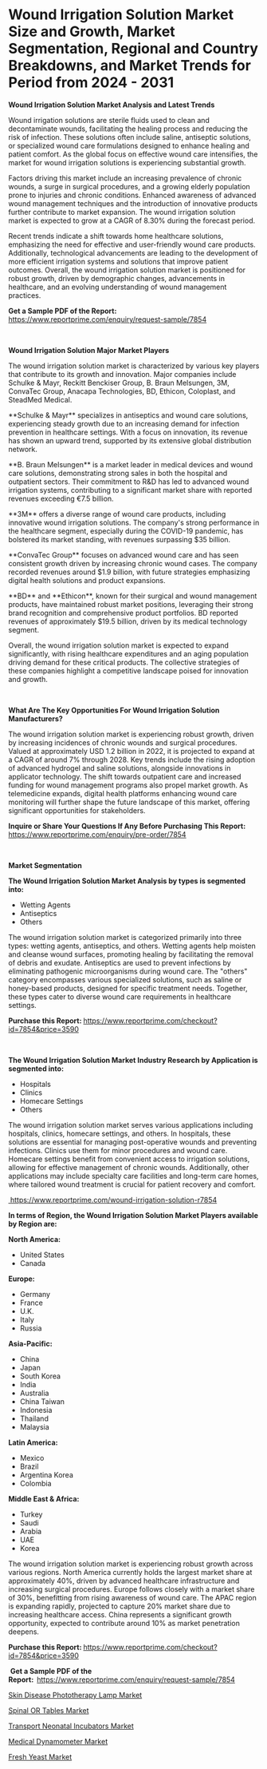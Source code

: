 <p><h1>Wound Irrigation Solution Market Size and Growth, Market Segmentation, Regional and Country Breakdowns, and Market Trends for Period from 2024 -  2031</h1></p><p><strong>Wound Irrigation Solution Market Analysis and Latest Trends</strong></p>
<p><p>Wound irrigation solutions are sterile fluids used to clean and decontaminate wounds, facilitating the healing process and reducing the risk of infection. These solutions often include saline, antiseptic solutions, or specialized wound care formulations designed to enhance healing and patient comfort. As the global focus on effective wound care intensifies, the market for wound irrigation solutions is experiencing substantial growth.</p><p>Factors driving this market include an increasing prevalence of chronic wounds, a surge in surgical procedures, and a growing elderly population prone to injuries and chronic conditions. Enhanced awareness of advanced wound management techniques and the introduction of innovative products further contribute to market expansion. The wound irrigation solution market is expected to grow at a CAGR of 8.30% during the forecast period.</p><p>Recent trends indicate a shift towards home healthcare solutions, emphasizing the need for effective and user-friendly wound care products. Additionally, technological advancements are leading to the development of more efficient irrigation systems and solutions that improve patient outcomes. Overall, the wound irrigation solution market is positioned for robust growth, driven by demographic changes, advancements in healthcare, and an evolving understanding of wound management practices.</p></p>
<p><strong>Get a Sample PDF of the Report:&nbsp;</strong> <a href="https://www.reportprime.com/enquiry/request-sample/7854">https://www.reportprime.com/enquiry/request-sample/7854</a></p>
<p>&nbsp;</p>
<p><strong>Wound Irrigation Solution Major Market Players</strong></p>
<p><p>The wound irrigation solution market is characterized by various key players that contribute to its growth and innovation. Major companies include Schulke & Mayr, Reckitt Benckiser Group, B. Braun Melsungen, 3M, ConvaTec Group, Anacapa Technologies, BD, Ethicon, Coloplast, and SteadMed Medical. </p><p>**Schulke & Mayr** specializes in antiseptics and wound care solutions, experiencing steady growth due to an increasing demand for infection prevention in healthcare settings. With a focus on innovation, its revenue has shown an upward trend, supported by its extensive global distribution network.</p><p>**B. Braun Melsungen** is a market leader in medical devices and wound care solutions, demonstrating strong sales in both the hospital and outpatient sectors. Their commitment to R&D has led to advanced wound irrigation systems, contributing to a significant market share with reported revenues exceeding €7.5 billion.</p><p>**3M** offers a diverse range of wound care products, including innovative wound irrigation solutions. The company's strong performance in the healthcare segment, especially during the COVID-19 pandemic, has bolstered its market standing, with revenues surpassing $35 billion.</p><p>**ConvaTec Group** focuses on advanced wound care and has seen consistent growth driven by increasing chronic wound cases. The company recorded revenues around $1.9 billion, with future strategies emphasizing digital health solutions and product expansions.</p><p>**BD** and **Ethicon**, known for their surgical and wound management products, have maintained robust market positions, leveraging their strong brand recognition and comprehensive product portfolios. BD reported revenues of approximately $19.5 billion, driven by its medical technology segment.</p><p>Overall, the wound irrigation solution market is expected to expand significantly, with rising healthcare expenditures and an aging population driving demand for these critical products. The collective strategies of these companies highlight a competitive landscape poised for innovation and growth.</p></p>
<p>&nbsp;</p>
<p><strong>What Are The Key Opportunities For Wound Irrigation Solution Manufacturers?</strong></p>
<p><p>The wound irrigation solution market is experiencing robust growth, driven by increasing incidences of chronic wounds and surgical procedures. Valued at approximately USD 1.2 billion in 2022, it is projected to expand at a CAGR of around 7% through 2028. Key trends include the rising adoption of advanced hydrogel and saline solutions, alongside innovations in applicator technology. The shift towards outpatient care and increased funding for wound management programs also propel market growth. As telemedicine expands, digital health platforms enhancing wound care monitoring will further shape the future landscape of this market, offering significant opportunities for stakeholders.</p></p>
<p><strong>Inquire or Share Your Questions If Any Before Purchasing This Report:</strong> <a href="https://www.reportprime.com/enquiry/pre-order/7854">https://www.reportprime.com/enquiry/pre-order/7854</a></p>
<p>&nbsp;</p>
<p><strong>Market Segmentation</strong></p>
<p><strong>The Wound Irrigation Solution Market Analysis by types is segmented into:</strong></p>
<p><ul><li>Wetting Agents</li><li>Antiseptics</li><li>Others</li></ul></p>
<p><p>The wound irrigation solution market is categorized primarily into three types: wetting agents, antiseptics, and others. Wetting agents help moisten and cleanse wound surfaces, promoting healing by facilitating the removal of debris and exudate. Antiseptics are used to prevent infections by eliminating pathogenic microorganisms during wound care. The "others" category encompasses various specialized solutions, such as saline or honey-based products, designed for specific treatment needs. Together, these types cater to diverse wound care requirements in healthcare settings.</p></p>
<p><strong>Purchase this Report:&nbsp;</strong><a href="https://www.reportprime.com/checkout?id=7854&price=3590">https://www.reportprime.com/checkout?id=7854&price=3590</a></p>
<p>&nbsp;</p>
<p><strong>The Wound Irrigation Solution Market Industry Research by Application is segmented into:</strong></p>
<p><ul><li>Hospitals</li><li>Clinics</li><li>Homecare Settings</li><li>Others</li></ul></p>
<p><p>The wound irrigation solution market serves various applications including hospitals, clinics, homecare settings, and others. In hospitals, these solutions are essential for managing post-operative wounds and preventing infections. Clinics use them for minor procedures and wound care. Homecare settings benefit from convenient access to irrigation solutions, allowing for effective management of chronic wounds. Additionally, other applications may include specialty care facilities and long-term care homes, where tailored wound treatment is crucial for patient recovery and comfort.</p></p>
<p><a href="https://www.reportprime.com/wound-irrigation-solution-r7854">&nbsp;https://www.reportprime.com/wound-irrigation-solution-r7854</a></p>
<p><strong>In terms of Region, the Wound Irrigation Solution Market Players available by Region are:</strong></p>
<p>
    <p> <strong> North America: </strong>
        <ul>
            <li>United States</li>
            <li>Canada</li>
        </ul>
        </p> 
    <p> <strong> Europe: </strong>
        <ul>
            <li>Germany</li>
            <li>France</li>
            <li>U.K.</li>
            <li>Italy</li>
            <li>Russia</li>
        </ul>
        </p> 
    <p> <strong> Asia-Pacific: </strong>
        <ul>
            <li>China</li>
            <li>Japan</li>
            <li>South Korea</li>
            <li>India</li>
            <li>Australia</li>
            <li>China Taiwan</li>
            <li>Indonesia</li>
            <li>Thailand</li>
            <li>Malaysia</li>
        </ul>
        </p> 
    <p> <strong> Latin America: </strong>
        <ul>
            <li>Mexico</li>
            <li>Brazil</li>
            <li>Argentina Korea</li>
            <li>Colombia</li>
        </ul>
        </p> 
    <p> <strong> Middle East & Africa: </strong>
        <ul>
            <li>Turkey</li>
            <li>Saudi</li>
            <li>Arabia</li>
            <li>UAE</li>
            <li>Korea</li>
        </ul>
    </p>
    </p>
<p><p>The wound irrigation solution market is experiencing robust growth across various regions. North America currently holds the largest market share at approximately 40%, driven by advanced healthcare infrastructure and increasing surgical procedures. Europe follows closely with a market share of 30%, benefitting from rising awareness of wound care. The APAC region is expanding rapidly, projected to capture 20% market share due to increasing healthcare access. China represents a significant growth opportunity, expected to contribute around 10% as market penetration deepens.</p></p>
<p><strong>Purchase this Report: </strong><a href="https://www.reportprime.com/checkout?id=7854&price=3590">https://www.reportprime.com/checkout?id=7854&price=3590</a></p>
<p>&nbsp;<strong>Get a Sample PDF of the Report:&nbsp;&nbsp;</strong><a href="https://www.reportprime.com/enquiry/request-sample/7854">https://www.reportprime.com/enquiry/request-sample/7854</a></p>
<p><strong></strong></p>
<p><p><a href="https://medium.com/@josefahauck/skin-disease-phototherapy-lamp-market-outlook-complete-industry-analysis-2024-to-2031-0e98853aca38">Skin Disease Phototherapy Lamp Market</a></p><p><a href="https://issuu.com/reportprime-2/docs/spinal-or-tables-market-size-2030.p_02e0f6086a9020">Spinal OR Tables Market</a></p><p><a href="https://medium.com/@josefahauck/transport-neonatal-incubators-market-trends-focusing-on-transport-neonatal-incubators-market-315dc6582360">Transport Neonatal Incubators Market</a></p><p><a href="https://www.linkedin.com/pulse/medical-dynamometer-market-size-share-competitive-landscape-aejxf?trackingId=BwANORl5TO6ilnCjrBC8dw%3D%3D">Medical Dynamometer Market</a></p><p><a href="https://www.linkedin.com/pulse/fresh-yeast-market-trends-regional-insights-forecasted-y9uqe?trackingId=aMAVf1TsSlK7dOyfbpcpPA%3D%3D">Fresh Yeast Market</a></p></p>